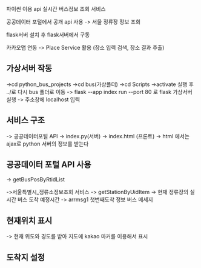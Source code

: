 파이썬 이용 api  실시간 버스정보 조회 서비스

공공데이터 포털에서 공개 api 사용 -> 서울 정류장 정보 조회 

flask서버 설치 후 flask서버에서 구동 

카카오맵 연동 -> Place Service 활용 (장소 입력 검색, 장소 결과 추출)

## 가상서버 작동
 ->cd python_bus_projects
 ->cd bus(가상폴더)
 ->cd Scripts
 ->activate 실행 후 ../로 다시 bus 폴더로 이동 
 -> flask --app index run --port 80 로 flask 가상서버 실행
 -> 주소창에 localhost 입력

 ## 서비스 구조 

 -> 공공데이터포털 API -> index.py(서버) -> index.html (프론트)
 -> html 에서는 ajax로 python 서버의 정보를 받는다 

 ## 공공데이터 포털 API 사용 
 -> getBusPosByRtidList 

 ->서울특별시_정류소정보조회 서비스 -> getStationByUidItem -> 현재 정류장의 실시간 버스 도착 예정시간 -> arrmsg1 첫번째도착 정보 버스 메세지 




 ## 현재위치 표시 
 -> 현재 위도와 경도를 받아 지도에 kakao 마커를 이용해서 표시

 ## 도착지 설정 

 

 

